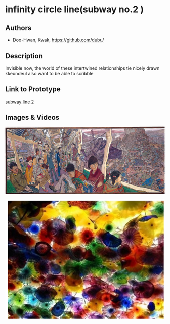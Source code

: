 
# infinity circle line(subway no.2 )

## Authors
- Doo-Hwan, Kwak, https://github.com/dubu/

## Description

Invisible now, the world of these intertwined relationships tie nicely drawn kkeundeul also want to be able to scribble

## Link to Prototype

[subway line 2](http://makeduck.github.io/line2 "proto type")

## Images & Videos

![line2](project_images/maincover.jpg?raw=true "Example Image")

![line02](project_images/cover02.png?raw=true "Example Image")
